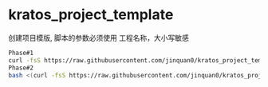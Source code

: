 # kratos_project_template
创建项目模版,
脚本的参数必须使用 工程名称，大小写敏感
```bash
Phase#1
curl -fsS https://raw.githubusercontent.com/jinquan0/kratos_project_template/main/kratos_init2.sh | bash -s testsvcxxx
Phase#2
bash <(curl -fsS https://raw.githubusercontent.com/jinquan0/kratos_project_template/main/main_init.sh) testsvcxxx
```
